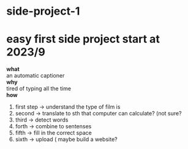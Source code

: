 # side-project-1
<h1>easy first side project start at 2023/9</h1>
<p>
  <b>what</b></br>
  an automatic captioner</br>
  <b>why</b></br>
  tired of typing all the time</br>
  <b>how</b></br>
  <ol>
    <li>first step -> understand the type of film is </li>
    <li>second -> translate to sth that computer can calculate? (not sure?</li>
    <li>third -> detect words</li>
    <li>forth -> combine to sentenses</li>
    <li>fifth -> fill in the correct space</li>
    <li>sixth -> upload ( maybe build a website?</li>
  </ol>
</p>
